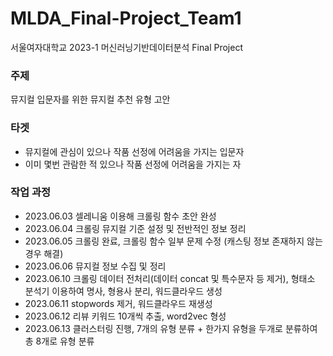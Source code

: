 # MLDA_Final-Project_Team1    
서울여자대학교 2023-1 머신러닝기반데이터분석 Final Project     

### 주제    
뮤지컬 입문자를 위한 뮤지컬 추천 유형 고안

### 타겟
- 뮤지컬에 관심이 있으나 작품 선정에 어려움을 가지는 입문자    
- 이미 몇번 관람한 적 있으나 작품 선정에 어려움을 가지는 자    

### 작업 과정     
- 2023.06.03 셀레니움 이용해 크롤링 함수 초안 완성      
- 2023.06.04 크롤링 뮤지컬 기준 설정 및 전반적인 정보 정리    
- 2023.06.05 크롤링 완료, 크롤링 함수 일부 문제 수정 (캐스팅 정보 존재하지 않는 경우 해결)    
- 2023.06.06 뮤지컬 정보 수집 및 정리    
- 2023.06.10 크롤링 데이터 전처리(데이터 concat 및 특수문자 등 제거), 형태소 분석기 이용하여 명사, 형용사 분리, 워드클라우드 생성      
- 2023.06.11 stopwords 제거, 워드클라우드 재생성    
- 2023.06.12 리뷰 키워드 10개씩 추출, word2vec 형성       
- 2023.06.13 클러스터링 진행, 7개의 유형 분류 + 한가지 유형을 두개로 분류하여 총 8개로 유형 분류     
 
